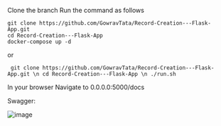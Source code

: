 Clone the branch 
Run the command as follows


```console
git clone https://github.com/GowravTata/Record-Creation---Flask-App.git
cd Record-Creation---Flask-App
docker-compose up -d
```

or 


`
git clone https://github.com/GowravTata/Record-Creation---Flask-App.git \n
cd Record-Creation---Flask-App \n
./run.sh`


In your browser Navigate to 0.0.0.0:5000/docs

Swagger: 

![image](https://github.com/GowravTata/Record-Creation---Flask-App/assets/54976985/aed95d2b-b564-45ca-ac68-79f709fdea0a)

